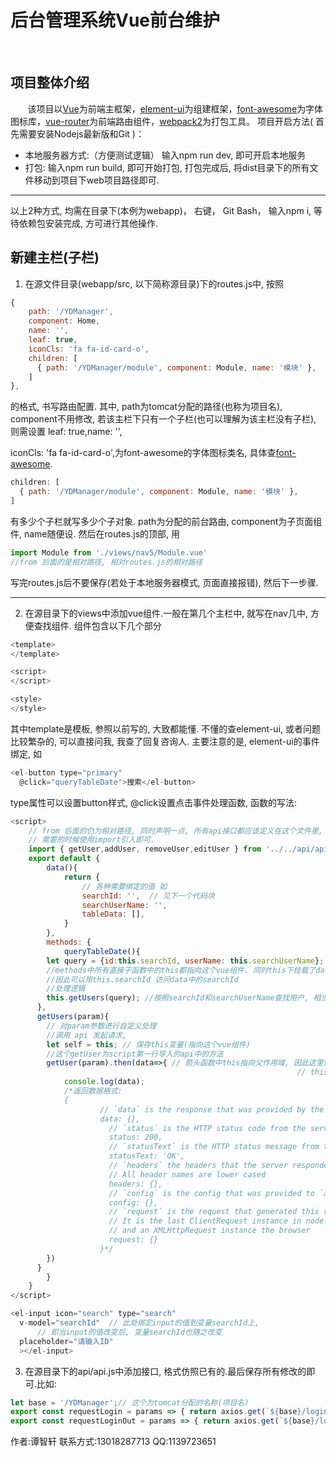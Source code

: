 
# 后台管理系统Vue前台维护



 
## 项目整体介绍
&#160; &#160; &#160; &#160;该项目以[Vue](https://cn.vuejs.org/v2/guide)为前端主框架，[element-ui](http://element.eleme.io/#/zh-CN/component/installation)为组建框架，[font-awesome](http://fontawesome.dashgame.com)为字体图标库，[vue-router](https://router.vuejs.org/zh-cn/)为前端路由组件，[webpack2](http://www.css88.com/doc/webpack2/guides)为打包工具。
项目开启方法( 首先需要安装Nodejs最新版和Git )：
- 本地服务器方式:（方便测试逻辑）
输入npm run dev, 即可开启本地服务
- 打包:
输入npm run build, 即可开始打包, 打包完成后, 将dist目录下的所有文件移动到项目下web项目路径即可.
---
以上2种方式, 均需在目录下(本例为webapp)， 右键， Git Bash， 输入npm i, 等待依赖包安装完成, 方可进行其他操作.

## 新建主栏(子栏)
1. 在源文件目录(webapp/src, 以下简称源目录)下的routes.js中, 按照
```javascript
{
	path: '/YDManager',
	component: Home,
	name: '',
	leaf: true,
	iconCls: 'fa fa-id-card-o',
	children: [
	  { path: '/YDManager/module', component: Module, name: '模块' },
	]
},
```
的格式, 书写路由配置. 其中, path为tomcat分配的路径(也称为项目名), component不用修改, 若该主栏下只有一个子栏(也可以理解为该主栏没有子栏), 则需设置 leaf: true,name: '',

iconCls: 'fa fa-id-card-o',为font-awesome的字体图标类名, 具体查[font-awesome](http://fontawesome.dashgame.com).
```javascript
children: [
  { path: '/YDManager/module', component: Module, name: '模块' },
]
```
有多少个子栏就写多少个子对象. path为分配的前台路由, component为子页面组件, name随便设.
然后在routes.js的顶部, 用
```javascript
import Module from './views/nav5/Module.vue'
//from 后面的是相对路径, 相对routes.js的相对路径
```
写完routes.js后不要保存(若处于本地服务器模式, 页面直接报错), 然后下一步骤.

---
2. 在源目录下的views中添加vue组件.一般在第几个主栏中, 就写在nav几中, 方便查找组件. 
组件包含以下几个部分
```javascript
<template>
</template>

<script>
</script>

<style>
</style>
```
其中template是模板, 参照以前写的, 大致都能懂. 不懂的查element-ui, 或者问题比较繁杂的, 可以直接问我, 我查了回复咨询人.  主要注意的是, element-ui的事件绑定, 如
```javascript
<el-button type="primary"
  @click="queryTableDate">搜索</el-button>
```
type属性可以设置button样式, @click设置点击事件处理函数, 函数的写法:
```javascript
<script>
	// from 后面的仍为相对路径, 同时声明一点, 所有api接口都应该定义在这个文件里,
	// 需要的时候使用import引入即可.
	import { getUser,addUser, removeUser,editUser } from '../../api/api';
	export default {
		data(){
			return {
				// 各种需要绑定的值 如
				searchId: '',  // 见下一个代码块
				searchUserName: '',
				tableData: [],
			}
		},
		methods: {
			queryTableDate(){
        let query = {id:this.searchId, userName: this.searchUserName};
        //methods中所有直接子函数中的this都指向这个vue组件. 同时this下挂载了data, methods等属性
        //因此可以用this.searchId 访问data中的searchId
        //处理逻辑
        this.getUsers(query); //按照searchId和searchUserName查找用户, 相当于访问methods.getUsers
      },
      getUsers(param){
      	// 对param参数进行自定义处理
      	//调用 api 发起请求, 
      	let self = this; // 保存this变量(指向这个vue组件)
      	//这个getUser为script第一行导入的api中的方法
      	getUser(param).then(data=>{ // 箭头函数中this指向父作用域, 因此这里使用
      															// this.searchId 是访问不到的. 可以用self.searchId访问
      		console.log(data);
      		/*返回数据格式:
      		{
  					// `data` is the response that was provided by the server 
  					data: {},
					  // `status` is the HTTP status code from the server response 
					  status: 200,
					  // `statusText` is the HTTP status message from the server response 
					  statusText: 'OK',
					  // `headers` the headers that the server responded with 
					  // All header names are lower cased 
					  headers: {},
					  // `config` is the config that was provided to `axios` for the request 
					  config: {},
					  // `request` is the request that generated this response 
					  // It is the last ClientRequest instance in node.js (in redirects) 
					  // and an XMLHttpRequest instance the browser 
					  request: {}
					}*/
      	})
      }
		}
	}
</script>
```

```javascript
<el-input icon="search" type="search" 
  v-model="searchId"  // 此处绑定input的值到变量searchId上, 
      // 即当input的值改变后, 变量searchId也随之改变
  placeholder="请输入ID"
  ></el-input>
```

3. 在源目录下的api/api.js中添加接口, 格式仿照已有的.最后保存所有修改的即可.比如:
```javascript
let base = '/YDManager';// 这个为tomcat分配的名称(项目名)
export const requestLogin = params => { return axios.get(`${base}/login.do`, { params: params }).then(res => res.data); };
export const requestLoginOut = params => { return axios.get(`${base}/logout.do`).then(res => res.data); };

```










作者:谭智轩
联系方式:13018287713
QQ:1139723651


